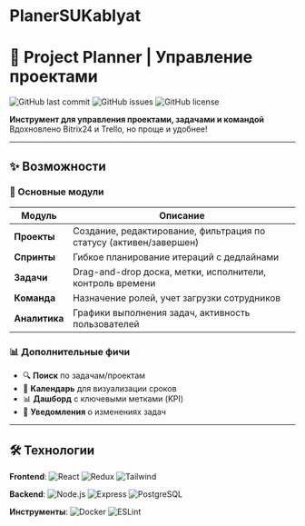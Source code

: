 # PlanerSUKablyat
# 🚀 Project Planner | Управление проектами  

![GitHub last commit](https://img.shields.io/github/last-commit/yourusername/project-planner?style=flat-square)
![GitHub issues](https://img.shields.io/github/issues/yourusername/project-planner?style=flat-square)
![GitHub license](https://img.shields.io/github/license/yourusername/project-planner?style=flat-square)

**Инструмент для управления проектами, задачами и командой**  
Вдохновлено Bitrix24 и Trello, но проще и удобнее!

---

## ✨ Возможности

### 📌 Основные модули
| Модуль       | Описание                                                                 |
|--------------|--------------------------------------------------------------------------|
| **Проекты**  | Создание, редактирование, фильтрация по статусу (активен/завершен)      |
| **Спринты**  | Гибкое планирование итераций с дедлайнами                               |
| **Задачи**   | Drag-and-drop доска, метки, исполнители, контроль времени               |
| **Команда**  | Назначение ролей, учет загрузки сотрудников                             |
| **Аналитика**| Графики выполнения задач, активность пользователей                      |

### 📊 Дополнительные фичи
- 🔍 **Поиск** по задачам/проектам
- 📅 **Календарь** для визуализации сроков
- 📊 **Дашборд** с ключевыми метками (KPI)
- 🔔 **Уведомления** о изменениях задач

---

## 🛠 Технологии

**Frontend**:
![React](https://img.shields.io/badge/React-18-blue?logo=react)
![Redux](https://img.shields.io/badge/Redux-Toolkit-purple?logo=redux)
![Tailwind](https://img.shields.io/badge/Tailwind_CSS-3.0-orange?logo=tailwind-css)

**Backend**:
![Node.js](https://img.shields.io/badge/Node.js-20-green?logo=node.js)
![Express](https://img.shields.io/badge/Express-4.0-lightgrey?logo=express)
![PostgreSQL](https://img.shields.io/badge/PostgreSQL-16-blue?logo=postgresql)

**Инструменты**:
![Docker](https://img.shields.io/badge/Docker-24.0-blue?logo=docker)
![ESLint](https://img.shields.io/badge/ESLint-8.0-purple?logo=eslint)
